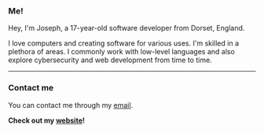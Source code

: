 ### Me!

Hey, I'm Joseph, a 17-year-old software developer from Dorset, England.

I love computers and creating software for various uses. I'm skilled in a plethora of areas. I commonly work with low-level languages and also explore cybersecurity and web development from time to time.

---

### Contact me

You can contact me through my [email](mailto:josephbedford@proton.me).

**Check out my [website](https://jibstack64.github.io)!**

